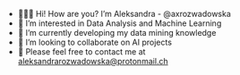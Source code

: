 - 👩🏼‍💻 Hi! How are you? I’m Aleksandra - @axrozwadowska
- 🦾 I’m interested in Data Analysis and Machine Learning
- 🌱 I’m currently developing my data mining knowledge
- 🧮 I’m looking to collaborate on AI projects
- 📩 Please feel free to contact me at aleksandrarozwadowska@protonmail.ch 

<!---
axrozwadowska/axrozwadowska is a ✨ special ✨ repository because its `README.md` (this file) appears on your GitHub profile.
You can click the Preview link to take a look at your changes.
--->
